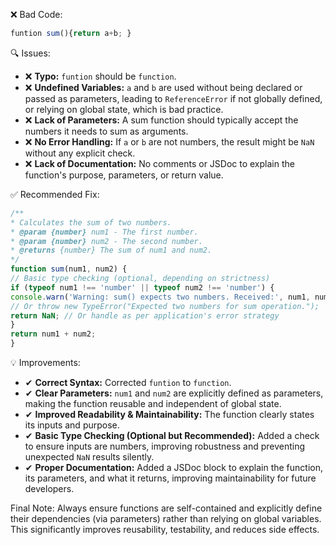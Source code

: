 ❌ Bad Code:
```javascript
funtion sum(){return a+b; }
```

🔍 Issues:
* ❌ **Typo:** `funtion` should be `function`.
* ❌ **Undefined Variables:** `a` and `b` are used without being declared or passed as parameters, leading to
`ReferenceError` if not globally defined, or relying on global state, which is bad practice.
* ❌ **Lack of Parameters:** A sum function should typically accept the numbers it needs to sum as arguments.
* ❌ **No Error Handling:** If `a` or `b` are not numbers, the result might be `NaN` without any explicit check.
* ❌ **Lack of Documentation:** No comments or JSDoc to explain the function's purpose, parameters, or return value.

✅ Recommended Fix:
```javascript
/**
* Calculates the sum of two numbers.
* @param {number} num1 - The first number.
* @param {number} num2 - The second number.
* @returns {number} The sum of num1 and num2.
*/
function sum(num1, num2) {
// Basic type checking (optional, depending on strictness)
if (typeof num1 !== 'number' || typeof num2 !== 'number') {
console.warn('Warning: sum() expects two numbers. Received:', num1, num2);
// Or throw new TypeError("Expected two numbers for sum operation.");
return NaN; // Or handle as per application's error strategy
}
return num1 + num2;
}
```

💡 Improvements:
* ✔ **Correct Syntax:** Corrected `funtion` to `function`.
* ✔ **Clear Parameters:** `num1` and `num2` are explicitly defined as parameters, making the function reusable and
independent of global state.
* ✔ **Improved Readability & Maintainability:** The function clearly states its inputs and purpose.
* ✔ **Basic Type Checking (Optional but Recommended):** Added a check to ensure inputs are numbers, improving robustness
and preventing unexpected `NaN` results silently.
* ✔ **Proper Documentation:** Added a JSDoc block to explain the function, its parameters, and what it returns,
improving maintainability for future developers.

Final Note:
Always ensure functions are self-contained and explicitly define their dependencies (via parameters) rather than relying
on global variables. This significantly improves reusability, testability, and reduces side effects.